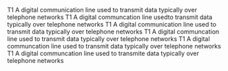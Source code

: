 T1
	A digital communication line used to transmit data typically over telephone networks
	T1
	A digital communcation line usedto transmit data typically over telephone networks
	T1
	A digital communication line used to transmit data typically over telephone networks
	T1
	A digital communcation line used to transmit data typically over telephone networks
	T1
	A digital communcation line used to transmit data typically over telephone networks
	T1
	A digital communcation line used to transmite data typically over telephone networks